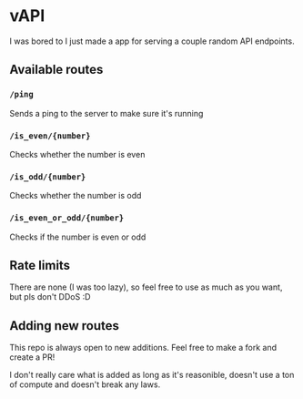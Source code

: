 # vAPI
I was bored to I just made a app for serving a couple random API endpoints.

## Available routes
### `/ping`
Sends a ping to the server to make sure it's running
### `/is_even/{number}`
Checks whether the number is even
### `/is_odd/{number}`
Checks whether the number is odd
### `/is_even_or_odd/{number}`
Checks if the number is even or odd

## Rate limits
There are none (I was too lazy), so feel free to use as much as you want, but pls don't DDoS :D

## Adding new routes
This repo is always open to new additions. Feel free to make a fork and create a PR!

I don't really care what is added as long as it's reasonible, doesn't use a ton of compute and doesn't break any laws.
